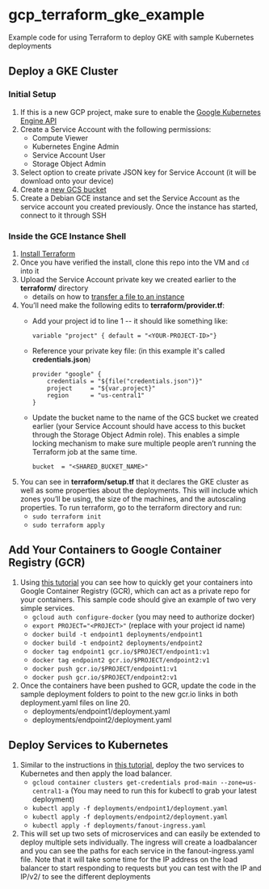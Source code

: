 # gcp_terraform_gke_example
Example code for using Terraform to deploy GKE with sample Kubernetes deployments

## Deploy a GKE Cluster

### Initial Setup

1. If this is a new GCP project, make sure to enable the [Google Kubernetes Engine API][5]
1. Create a Service Account with the following permissions:
	* Compute Viewer
	* Kubernetes Engine Admin
	* Service Account User
	* Storage Object Admin
1. Select option to create private JSON key for Service Account (it will be download onto your device)
1. Create a [new GCS bucket][6]
1. Create a Debian GCE instance and set the Service Account as the service account you created previously. Once the instance has started, connect to it through SSH

### Inside the GCE Instance Shell

1. [Install Terraform][1]
1. Once you have verified the install, clone this repo into the VM and `cd` into it
1. Upload the Service Account private key we created earlier to the **terraform/** directory
	* details on how to [transfer a file to an instance][7]
1. You’ll need make the following edits to **terraform/provider.tf**:
	* Add your project id to line 1 -- it should like something like:
 	
 		`variable "project" { default = "<YOUR-PROJECT-ID>"}`
	* Reference your private key file: (in this example it's called **credentials.json**)
		
		```
		provider "google" {
	  		credentials = "${file("credentials.json")}"
	  		project     = "${var.project}"
	  		region      = "us-central1"
		}
		```
	* Update the bucket name to the name of the GCS bucket we created earlier (your Service Account should have access to this bucket through the Storage Object Admin role). This enables a simple locking mechanism to make sure multiple people aren’t running the Terraform job at the same time.
	
		`bucket  = "<SHARED_BUCKET_NAME>"`
1. You can see in **terraform/setup.tf** that it declares the GKE cluster as well as some properties about the deployments. This will include which zones you’ll be using, the size of the machines, and the autoscaling properties. To run terraform, go to the terraform directory and run:
   * `sudo terraform init`
   * `sudo terraform apply`

## Add Your Containers to Google Container Registry (GCR)
1. Using [this tutorial][3] you can see how to quickly get your containers into Google Container Registry (GCR), which can act as a private repo for your containers. This sample code should give an example of two very simple services.
   * `gcloud auth configure-docker` (you may need to authorize docker)
   * `export PROJECT="<PROJECT>"` (replace <PROJECT> with your project id name)
   * `docker build -t endpoint1 deployments/endpoint1`
   * `docker build -t endpoint2 deployments/endpoint2`
   * `docker tag endpoint1 gcr.io/$PROJECT/endpoint1:v1`
   * `docker tag endpoint2 gcr.io/$PROJECT/endpoint2:v1`
   * `docker push gcr.io/$PROJECT/endpoint1:v1`
   * `docker push gcr.io/$PROJECT/endpoint2:v1`
1. Once the containers have been pushed to GCR, update the code in the sample deployment folders to point to the new gcr.io links in both deployment.yaml files on line 20.
   * deployments/endpoint1/deployment.yaml
   * deployments/endpoint2/deployment.yaml

## Deploy Services to Kubernetes
1. Similar to the instructions in [this tutorial][4], deploy the two services to Kubernetes and then apply the load balancer.
   * `gcloud container clusters get-credentials prod-main --zone=us-central1-a` (You may need to run this for kubectl to grab your latest deployment)
   * `kubectl apply -f deployments/endpoint1/deployment.yaml`
   * `kubectl apply -f deployments/endpoint2/deployment.yaml`
   * `kubectl apply -f deployments/fanout-ingress.yaml`
1. This will set up two sets of microservices and can easily be extended to deploy multiple sets individually. The ingress will create a loadbalancer and you can see the paths for each service in the fanout-ingress.yaml file. Note that it will take some time for the IP address on the load balancer to start responding to requests but you can test with the IP and IP/v2/ to see the different deployments

[1]: https://www.terraform.io/intro/getting-started/install.html
[2]: https://cloud.google.com/sdk/install
[3]: https://cloud.google.com/container-registry/docs/quickstart
[4]: https://cloud.google.com/kubernetes-engine/docs/tutorials/http-balancer
[5]: https://support.google.com/cloud/answer/6158841?hl=en
[6]: https://cloud.google.com/storage/docs/creating-buckets
[7]: https://cloud.google.com/compute/docs/instances/transfer-files
